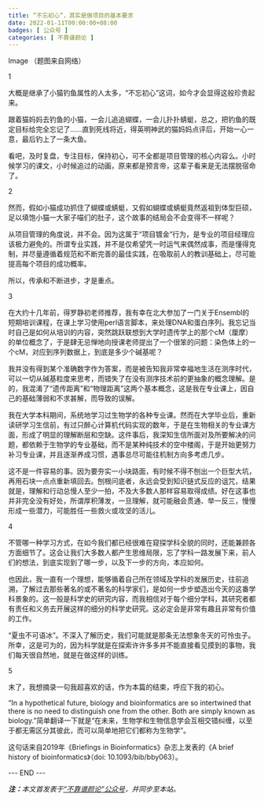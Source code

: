 ```yaml
---
title: “不忘初心”，其实是做项目的基本要求
date: 2022-01-11T00:00:00+08:00
badges: [ 公众号 ]
categories: [ 不靠谱颜论 ]
---
```


Image
（题图来自网络）

1

大概是继承了小猫钓鱼属性的人太多，“不忘初心”这词，如今才会显得这般珍贵起来。

跟着猫妈妈去钓鱼的小猫，一会儿追追蝴蝶，一会儿扑扑蜻蜓，总之，把钓鱼的既定目标给完全忘记了……直到死线将近，得英明神武的猫妈妈点评后，开始一心一意，最后钓上了一条大鱼。

看吧，及时复盘，专注目标，保持初心，可不全都是项目管理的核心内容么。小时候学习的课文，小时候追过的动画，原来都是预言帝，这辈子看来是无法摆脱宿命了。

2

然而，假如小猫成功抓住了蝴蝶或蜻蜓，又假如蝴蝶或蜻蜓竟然返祖到体型巨硕，足以填饱小猫一大家子喵们的肚子，这个故事的结局会不会变得不一样呢？

从项目管理的角度说，并不会。因为这属于“项目镀金”行为，是专业的项目经理应该极力避免的。所谓专业实践，并不是仅希望凭一时运气来偶然成事，而是懂得克制，并尽量遵循着规范和不断完善的最佳实践，在吸取前人的教训基础上，尽可能提高每个项目的成功概率。

所以，传承和不断进步，才是重点。

3

在大约十几年前，得罗静初老师推荐，我有幸在北大参加了一门关于Ensembl的短期培训课程，在课上学习使用perl语言脚本，来处理DNA和蛋白序列。我忘记当时自己是如何从培训的内容，突然跳跃联想到大学时遗传学上的那个cM（厘摩）的单位概念了，于是肆无忌惮地向授课老师提出了一个很笨的问题：染色体上的一个cM，对应到序列数据上，到底是多少个碱基呢？

我并没有得到某个准确数字作为答案，而是被告知我非常幸福地生活在测序时代，可以一切从碱基粒度来思考，而错失了在没有测序技术前的更抽象的概念理解。是的，我混淆了“遗传距离”和“物理距离”这两个基本概念，这是我在专业课上，因自己的基础薄弱和不求甚解，而导致的误解。

我在大学本科期间，系统地学习过生物学的各种专业课。然而在大学毕业后，重新读研学习生信前，有过只醉心计算机代码实现的数年，于是在生物相关的专业课方面，形成了明显的理解断层和空缺。这件事后，我深知生信所面对及所要解决的问题，都依赖于生物学的专业基础，而不是某种纯技术的空中楼阁，于是开始更努力补习专业课，并且逐渐养成习惯，遇事总尽可能往机制方向多考虑几步。

这不是一件容易的事。因为要夯实一小块路面，有时候不得不刨出一个巨型大坑，再用石块一点点重新填回去。刨根问底者，永远会受到知识链式反应的诅咒，结果就是，理解和行动总慢人至少一拍，不及大多数人那样容易取得成绩。好在这事也并非完全没有好处，所谓厚积薄发，一旦理解，就可能融会贯通、举一反三，慢慢形成一些潜力，可能胜任一些救火或攻坚的活儿。

4

不管哪一种学习方式，在如今我们都已经很难在窥探学科全貌的同时，还能兼顾各方面细节了。这会让我们大多数人都产生思维局限，忘了学科一路发展下来，前人们的想法，到底实现到了哪一步，以及下一步的方向，本应如何。

也因此，我一直有一个理想，能够循着自己所在领域及学科的发展历史，往前追溯，了解过去那些著名的或不著名的科学家们，是如何一步步塑造出今天的这番学科景象的。这一般是科学史的研究内容，而我相信对于每个细分学科，其研究者都有责任和义务去开展这样的细分的科学史研究。这必定会是非常有趣且非常有价值的工作。

“夏虫不可语冰”。不深入了解历史，我们可能就是那条无法想象冬天的可怜虫子。所幸，这是可为的，因为科学就是在探索许许多多并不能直接看见摸到的事物，我们每天很自然地，就是在做这样的训练。

5

末了，我想摘录一句我超喜欢的话，作为本篇的结束，呼应下我的初心。

“In a hypothetical future, biology and bioinformatics are so intertwined that there is no need to distinguish one from the other. Both are simply known as biology.”简单翻译一下就是“在未来，生物学和生物信息学会互相交错纠缠，以至于都无需区分其彼此，而可以简单地把它们都称为生物学”。

这句话来自2019年《Briefings in Bioinformatics》杂志上发表的《A brief history of bioinformatics》（doi: 10.1093/bib/bby063）。

<div class="p-5 text-center">--- END ---</div>

<i><b>注：</b>本文首发表于[“不靠谱颜论”公众号](https://mp.weixin.qq.com/s/hvoioufGd9zD5M-4PCtOxg)，并同步至本站。</i>
